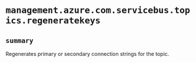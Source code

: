 # `management.azure.com.servicebus.topics.regeneratekeys`

## `summary`
Regenerates primary or secondary connection strings for the topic.


